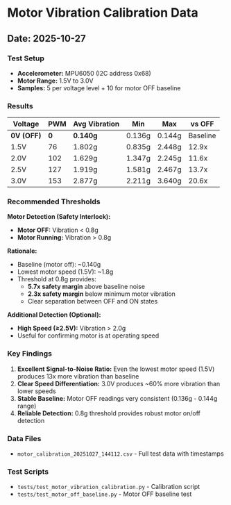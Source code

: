 # Motor Vibration Calibration Data

## Date: 2025-10-27

### Test Setup
- **Accelerometer:** MPU6050 (I2C address 0x68)
- **Motor Range:** 1.5V to 3.0V
- **Samples:** 5 per voltage level + 10 for motor OFF baseline

### Results

| Voltage | PWM | Avg Vibration | Min | Max | vs OFF |
|---------|-----|---------------|-----|-----|--------|
| **0V (OFF)** | **0** | **0.140g** | 0.136g | 0.144g | Baseline |
| 1.5V | 76 | 1.802g | 0.835g | 2.448g | 12.9x |
| 2.0V | 102 | 1.629g | 1.347g | 2.245g | 11.6x |
| 2.5V | 127 | 1.919g | 1.581g | 2.467g | 13.7x |
| 3.0V | 153 | 2.877g | 2.211g | 3.640g | 20.6x |

### Recommended Thresholds

**Motor Detection (Safety Interlock):**
- **Motor OFF:** Vibration < 0.8g
- **Motor Running:** Vibration > 0.8g

**Rationale:**
- Baseline (motor off): ~0.140g
- Lowest motor speed (1.5V): ~1.8g
- Threshold at 0.8g provides:
  - **5.7x safety margin** above baseline noise
  - **2.3x safety margin** below minimum motor vibration
  - Clear separation between OFF and ON states

**Additional Detection (Optional):**
- **High Speed (≥2.5V):** Vibration > 2.0g
- Useful for confirming motor is at operating speed

### Key Findings

1. **Excellent Signal-to-Noise Ratio:** Even the lowest motor speed (1.5V) produces 13x more vibration than baseline
2. **Clear Speed Differentiation:** 3.0V produces ~60% more vibration than lower speeds
3. **Stable Baseline:** Motor OFF readings very consistent (0.136g - 0.144g range)
4. **Reliable Detection:** 0.8g threshold provides robust motor on/off detection

### Data Files
- `motor_calibration_20251027_144112.csv` - Full test data with timestamps

### Test Scripts
- `tests/test_motor_vibration_calibration.py` - Calibration script
- `tests/test_motor_off_baseline.py` - Motor OFF baseline test

